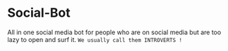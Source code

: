 # Social-Bot
All in one social media bot for people who are on social media but are too lazy to open and surf it. 
`We usually call them INTROVERTS !`
